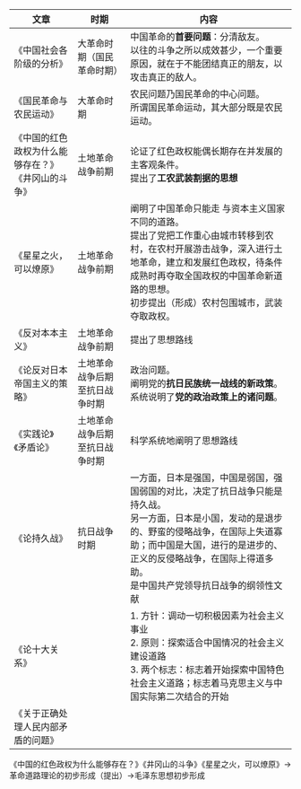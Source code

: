 | 文章                            | 时期              | 内容                                                                                                                                    |
| ----------------------------- | --------------- | ------------------------------------------------------------------------------------------------------------------------------------- |
| 《中国社会各阶级的分析》                  | 大革命时期（国民革命时期）   | 中国革命的**首要问题**：分清敌友。<br>以往的斗争之所以成效甚少，一个重要原因，就在于不能团结真正的朋友，以攻击真正的敌人。                                                                     |
| 《国民革命与农民运动》                   | 大革命时期           | 农民问题乃国民革命的中心问题。<br>所谓国民革命运动，其大部分既是农民运动。                                                                                               |
| 《中国的红色政权为什么能够存在？》<br>《井冈山的斗争》 | 土地革命战争前期        | 论证了红色政权能偶长期存在并发展的主客观条件。<br>提出了**工农武装割据的思想**                                                                                           |
| 《星星之火，可以燎原》                   | 土地革命战争前期        | 阐明了中国革命只能走 与资本主义国家不同的道路。<br>提出了党把工作重心由城市转移到农村，在农村开展游击战争，深入进行土地革命，建立和发展红色政权，待条件成熟时再夺取全国政权的中国革命新道路的思想。<br>初步提出（形成）农村包围城市，武装夺取政权。        |
| 《反对本本主义》                      | 土地革命战争前期        | 提出了思想路线                                                                                                                               |
| 《论反对日本帝国主义的策略》                | 土地革命战争后期至抗日战争时期 | 政治问题。<br>阐明党的**抗日民族统一战线的新政策**。<br>系统说明了**党的政治政策上的诸问题**。                                                                               |
| 《实践论》《矛盾论》                    | 土地革命战争后期至抗日战争时期 | 科学系统地阐明了思想路线                                                                                                                          |
| 《论持久战》                        | 抗日战争时期          | 一方面，日本是强国，中国是弱国，强国弱国的对比，决定了抗日战争只能是持久战。<br>另一方面，日本是小国，发动的是退步的、野蛮的侵略战争，在国际上失道寡助；而中国是大国，进行的是进步的、正义的反侵略战争，在国际上得道多助。<br>是中国共产党领导抗日战争的纲领性文献 |
| 《论十大关系》                       |                 | 1. 方针：调动一切积极因素为社会主义事业<br>2. 原则：探索适合中国情况的社会主义建设道路<br>3. 两个标志：标志着开始探索中国特色社会主义道路；标志着马克思主义与中国实际第二次结合的开始                                   |
| 《关于正确处理人民内部矛盾的问题》             |                 |                                                                                                                                       |

《中国的红色政权为什么能够存在？》《井冈山的斗争》《星星之火，可以燎原》→革命道路理论的初步形成（提出）→毛泽东思想初步形成